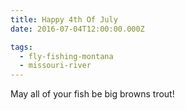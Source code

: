 ```yaml
---
title: Happy 4th Of July
date: 2016-07-04T12:00:00.000Z

tags:
  - fly-fishing-montana
  - missouri-river
---
```


May all of your fish be big browns trout!
